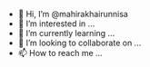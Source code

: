 - 👋 Hi, I’m @mahirakhairunnisa
- 👀 I’m interested in ...
- 🌱 I’m currently learning ...
- 💞️ I’m looking to collaborate on ...
- 📫 How to reach me ...

<!---
mahirakhairunnisa/mahirakhairunnisa is a ✨ special ✨ repository because its `README.md` (this file) appears on your GitHub profile.
You can click the Preview link to take a look at your changes.
--->
